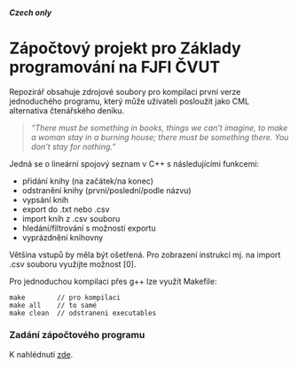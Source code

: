##### Czech only
# Zápočtový projekt pro Základy programování na FJFI ČVUT
Repozirář obsahuje zdrojové soubory pro kompilaci první verze jednoduchého programu, který může uživateli posloužit jako CML alternativa čtenářského deníku.

> *“There must be something in books, things we can’t imagine, to make a woman stay in a burning house; there must be something there. You don’t stay for nothing.”*

Jedná se o lineární spojový seznam v C++ s následujícími funkcemi:

- přidání knihy (na začátek/na konec)
- odstranění knihy (první/poslední/podle názvu)
- vypsání knih
- export do .txt nebo .csv
- import knih z .csv souboru
- hledání/filtrování s možností exportu
- vyprázdnění knihovny

Většina vstupů by měla být ošetřená. Pro zobrazení instrukcí mj. na import .csv souboru využijte možnost [0].

Pro jednoduchou kompilaci přes g++ lze využít Makefile:

```
make		// pro kompilaci
make all	// to samé
make clean	// odstraneni executables
```

### Zadání zápočtového programu
K nahlédnutí [zde](assets/zadani.pdf).
